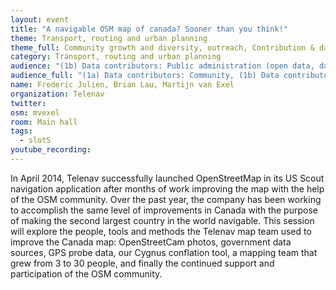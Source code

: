 ```yaml
---
layout: event
title: "A navigable OSM map of canada? Sooner than you think!"
theme: Transport, routing and urban planning
theme_full: Community growth and diversity, outreach, Contribution & data collection, GIS, data use and data analysis, Transport, routing and urban planning
category: Transport, routing and urban planning
audience: "(1b) Data contributors: Public administration (open data, data feedback...)"
audience_full: "(1a) Data contributors: Community, (1b) Data contributors: Public administration (open data, data feedback...), (1c) Data contributors: Companies (data feedback, driven by need of data...), (2a) Data users: Commercial"
name: Frederic Julien, Brian Lau, Martijn van Exel
organization: Telenav
twitter: 
osm: mvexel
room: Main hall
tags:
  - slot5
youtube_recording: 
---
```

In April 2014, Telenav successfully launched OpenStreetMap in its US Scout navigation application after months of work improving the map with the help of the OSM community. Over the past year, the company has been working to accomplish the same level of improvements in Canada with the purpose of making the second largest country in the world navigable. This session will explore the people, tools and methods the Telenav map team used to improve the Canada map: OpenStreetCam photos, government data sources, GPS probe data, our Cygnus conflation tool, a mapping team that grew from 3 to 30 people, and finally the continued support and participation of the OSM community.

